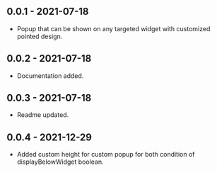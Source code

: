 ## 0.0.1 - 2021-07-18

* Popup that can be shown on any targeted widget with customized pointed design.

## 0.0.2 - 2021-07-18

* Documentation added.

## 0.0.3 - 2021-07-18

* Readme updated.

## 0.0.4 - 2021-12-29

* Added custom height for custom popup for both condition of displayBelowWidget boolean.
